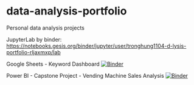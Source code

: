 # data-analysis-portfolio
Personal data analysis projects

JupyterLab by binder: https://notebooks.gesis.org/binder/jupyter/user/tronghung1104-d-lysis-portfolio-rljaxmxp/lab

Google Sheets - Keyword Dashboard [![Binder](https://mybinder.org/badge_logo.svg)](https://mybinder.org/v2/gh/ád/HEAD](https://mybinder.org/v2/gh/tronghung1104/data-analysis-portfolio/47aae12d28382a72a0552633ba08e8aa8bfae22b?filepath=Google%20Sheet%20-%20Keyword%20Report%2Fkeyword_dashboard.ipynb)https://mybinder.org/v2/gh/tronghung1104/data-analysis-portfolio/47aae12d28382a72a0552633ba08e8aa8bfae22b?filepath=Google%20Sheet%20-%20Keyword%20Report%2Fkeyword_dashboard.ipynb)

Power BI - Capstone Project - Vending Machine Sales Analysis [![Binder](https://mybinder.org/badge_logo.svg)](https://mybinder.org/v2/gh/tronghung1104/data-analysis-portfolio/47aae12d28382a72a0552633ba08e8aa8bfae22b?filepath=Power%20BI%20-%20Capstone%20Project%20-%20Vending%20Machine%20Sales%2Fvending_machine_sales_analysis.ipynb)
